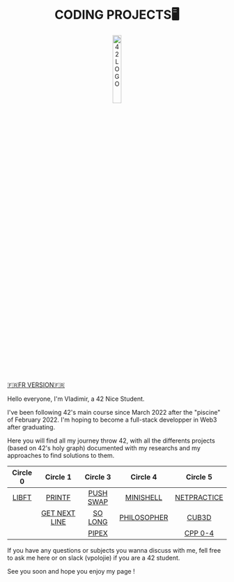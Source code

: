 <p>
  <h1 align="center">CODING PROJECTS🖥️</h1>
</p>
<p align="center">
  <img width="20%" alt="42LOGO" src="https://github.com/Vlad-PLK/Vlad-PLK/assets/61476758/649f8084-3f1d-421c-97ef-708453bd9b5d">
</p>

[🇫🇷FR VERSION🇫🇷](https://github.com/Vlad-PLK/Vlad-PLK/blob/main/README.fr.md)

Hello everyone, I'm Vladimir, a 42 Nice Student.

I've been following 42's main course since March 2022 after the "piscine" of February 2022. 
I'm hoping to become a full-stack developper in Web3 after graduating.

Here you will find all my journey throw 42, with all the differents projects (based on 42's holy graph) documented with my researchs and my approaches to find solutions to them.

| Circle 0        | Circle 1           |  Circle 3    | Circle 4   | Circle 5  |
| :------------:   | :-------------: | :---------: | :---------: | :---------: |
| [LIBFT](https://github.com/Vlad-PLK/LIBFT)           | [PRINTF](https://github.com/Vlad-PLK/PRINTF)          |  [PUSH SWAP](https://github.com/Vlad-PLK/PUSH_SWAP) | [MINISHELL](https://github.com/Vlad-PLK/MINISHELL) | [NETPRACTICE](https://github.com/Vlad-PLK/NETPRACTICE) |
|                     | [GET NEXT LINE](https://github.com/Vlad-PLK/GET_NEXT_LINE)   | [SO LONG](https://github.com/Vlad-PLK/SO_LONG)    | [PHILOSOPHER](https://github.com/Vlad-PLK/PHILOSOPHER) | [CUB3D](https://github.com/Rilemko/42_cub3d) |
|                     |                    | [PIPEX](https://github.com/Vlad-PLK/PIPEX)      |             | [CPP 0-4](https://github.com/Vlad-PLK/CPP0) |

If you have any questions or subjects you wanna discuss with me, fell free to ask me here or on slack (vpolojie) if you are a 42 student.

See you soon and hope you enjoy my page !
<!---
Vlad-PLK/Vlad-PLK is a ✨ special ✨ repository because its `README.md` (this file) appears on your GitHub profile.
You can click the Preview link to take a look at your changes.
--->

